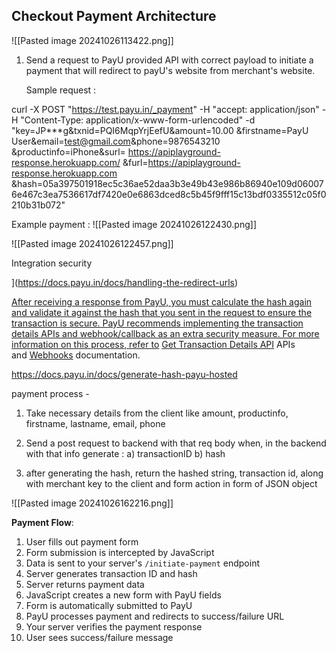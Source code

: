 ## Checkout Payment Architecture

![[Pasted image 20241026113422.png]]

1. Send a request to PayU provided API with correct payload to initiate a payment that will redirect to payU's website from merchant's website.
   
   Sample request :

curl -X POST "https://test.payu.in/_payment" -H "accept: application/json" -H "Content-Type: application/x-www-form-urlencoded" -d "key=JP***g&txnid=PQI6MqpYrjEefU&amount=10.00 &firstname=PayU User&email=test@gmail.com&phone=9876543210 &productinfo=iPhone&surl= https://apiplayground-response.herokuapp.com/ &furl=https://apiplayground-response.herokuapp.com &hash=05a397501918ec5c36ae52daa3b3e49b43e986b86940e109d060076e467c3ea7536617df7420e0e6863dced8c5b45f9fff15c13bdf0335512c05f0210b31b072"

Example payment :
![[Pasted image 20241026122430.png]]

![[Pasted image 20241026122457.png]]


Integration security

](https://docs.payu.in/docs/handling-the-redirect-urls)[](https://docs.payu.in/docs/integrate-with-payu-hosted-checkout#integration-security)

[After receiving a response from PayU, you must calculate the hash again and validate it against the hash that you sent in the request to ensure the transaction is secure. PayU recommends implementing the transaction details APIs and webhook/callback as an extra security measure. For more information on this process, refer to](https://docs.payu.in/docs/handling-the-redirect-urls) [Get Transaction Details API](https://docs.payu.in/reference/get_transaction_details_api) APIs and [Webhooks](https://docs.payu.in/docs/webhooks) documentation.

https://docs.payu.in/docs/generate-hash-payu-hosted


payment process - 

1. Take necessary details from the client like amount, productinfo, firstname, lastname, email, phone 
   
2. Send a post request to backend with that req body when, in the backend with that info generate : a) transactionID b) hash 

3. after generating the hash, return the hashed string, transaction id, along with merchant key to the client and form action in form of JSON object
   
   
![[Pasted image 20241026162216.png]]


**Payment Flow**:

1. User fills out payment form
2. Form submission is intercepted by JavaScript
3. Data is sent to your server's `/initiate-payment` endpoint
4. Server generates transaction ID and hash
5. Server returns payment data
6. JavaScript creates a new form with PayU fields
7. Form is automatically submitted to PayU
8. PayU processes payment and redirects to success/failure URL
9. Your server verifies the payment response
10. User sees success/failure message
